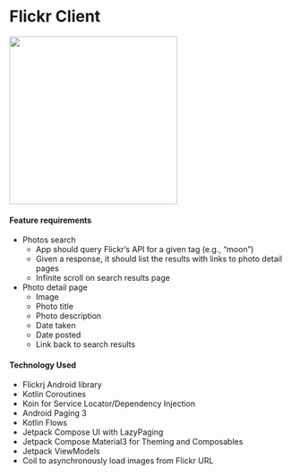 # Flickr Client

<img src="https://github.com/jakesilver/flickr-take-home/assets/5214972/636b96d5-cfa2-461d-8234-00c053acf7e7" width="300" />

#### Feature requirements
- Photos search
  - App should query Flickr’s API for a given tag (e.g., “moon”)
  - Given a response, it should list the results with links to photo detail pages
  - Infinite scroll on search results page
- Photo detail page
  - Image
  - Photo title
  - Photo description
  - Date taken
  - Date posted
  - Link back to search results

#### Technology Used
- Flickrj Android library
- Kotlin Coroutines
- Koin for Service Locator/Dependency Injection
- Android Paging 3
- Kotlin Flows
- Jetpack Compose UI with LazyPaging
- Jetpack Compose Material3 for Theming and Composables
- Jetpack ViewModels
- Coil to asynchronously load images from Flickr URL
